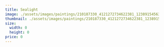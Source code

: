 ```yaml
---
title: Sealight
image: ./assets/images/paintings/210187330_4121272734622381_1238915456306746154_n.jpg
thumbnail: ./assets/images/paintings/210187330_4121272734622381_1238915456306746154_n.jpg.png
size:
  width: 0
  height: 0
price: 0
---
```

